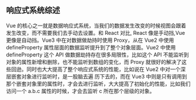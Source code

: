 ## 响应式系统综述

Vue 的核心之一就是数据响应式系统，当我们的数据发生改变的时候视图会跟着发生改变，而不需要我们去手动去设置。和 React 对比, React 像是手动挡,Vue 更像是自动挡。Vue3 中在对数据做劫持时使用 Proxy，从在 Vue2 中使用 defineProperty 属性层面的数据监听提升到了整个对象层面。Vue2 中使用 defineProperty 这个 API 做数据劫持存在很多局限性，比如这个 API 不能监听到对象的属性新增和删除，也不能监听到数组的变化，而 Proxy 就很好的解决了这些回逊。同时也大大提高了整个响应式系统的性能，比如说在 Vue2 中对一个深层嵌套对象进行监听时，是一股脑去遍
历下去的，而在 Vue3 中则是只有调用到那个嵌套对象里的属性时，才会去进行监听，大大提高了初始化的性能，比如我们访问一个 a.b.c 属性的时候，才会去监听 c 所在那个层级的对象。
